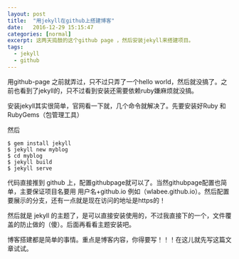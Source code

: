 ```yaml
---
layout: post
title:  "用jekyll在github上搭建博客"
date:   2016-12-29 15:15:47
categories: [normal]
excerpt: 这两天捣鼓的这个github page ，然后安装jekyll来搭建项目。
tags:
  - jekyll
  - github
---
```


用github-page 之前就弄过，只不过只弄了一个hello world，然后就没搞了。之前也看到了jekyll的，只不过看到安装还需要依赖ruby嫌麻烦就没搞。

安装jekyll其实很简单，官网看一下就，几个命令就解决了。先要安装好Ruby 和 RubyGems（包管理工具）

然后
```
$ gem install jekyll
$ jekyll new myblog
$ cd myblog
$ jekyll build
$ jekyll serve
```

代码直接推到 github 上，配置githubpage就可以了。当然githubpage配置也简单，主要保证项目名要用 用户名+github.io 例如（wlabee.github.io）。然后配置要展示的分支，还有一点就是现在访问的地址是https的！

然后就是 jekyll 的主题了，是可以直接安装使用的，不过我直接下的一个，文件覆盖的防止做的（傻）。后面再看看主题安装吧。

博客搭建都是简单的事情。重点是博客内容，你得要写！！！在这儿就先写这篇文章试试。